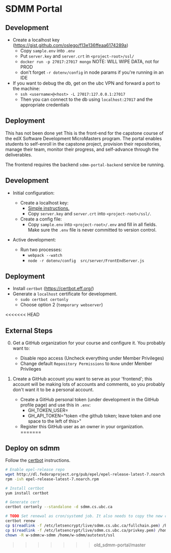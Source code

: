 # SDMM Portal



## Development

* Create a localhost key (https://gist.github.com/oslego/f13e136ffeaa6174289a)
    * Copy `sample.env` into `.env`
    * Put `server.key` and `server.crt` in `<project-root>/ssl/`
    * `docker run -p 27017:27017 mongo` NOTE: WILL WIPE DATA, not for PROD
    * don't forget `-r dotenv/config` in node params if you're running in an IDE
* If you want to debug the db, get on the ubc VPN and forward a port to the machine:
    * `ssh <username>@<host> -L 27017:127.0.0.1:27017`
    * Then you can connect to the db using `localhost:27017` and the appropriate credentials

## Deployment

This has not been done yet
This is the front-end for the capstone course of the edX Software Development MicroMasters program. The portal enables students to self-enroll in the capstone project, provision their repositories, manage their team, monitor their progress, and self-advance through the deliverables.

The frontend requires the backend `sdmm-portal-backend` service be running.

## Development

* Initial configuration:
    * Create a localhost key: 
    	* [Simple instructions.](https://gist.github.com/oslego/f13e136ffeaa6174289a)
        * Copy `server.key` and `server.crt` into `<project-root>/ssl/`.
    * Create a config file:
        * Copy `sample.env` into `<project-root>/.env` and fill in all fields. Make sure the `.env` file is never committed to version control.

* Active development:
    * Run two processes:
        * `webpack --watch`
        * `node -r dotenv/config  src/server/FrontEndServer.js`

## Deployment

* Install `certbot` (https://certbot.eff.org/)
* Generate a `localhost` certificate for development.
    * `sudo certbot certonly`
    * Choose option 2 (`temporary webserver`)


<<<<<<< HEAD
## External Steps

0. Get a GitHub organization for your course and configure it. You probably want to:
    * Disable repo access (Uncheck everything under Member Privileges)
    * Change default `Repository Permissions` to `None` under Member Privileges



1. Create a GitHub account you want to serve as your 'frontend'; this account will be making lots of accounts and comments, so you probably don't want it to be a personal account.
    * Create a GitHub personal token (under development in the GitHub profile page) and use this in `.env`:
        * GH_TOKEN_USER=<github account you created>
        * GH_API_TOKEN="token <the github token; leave token and one space to the left of this>"
    * Register this GitHub user as an owner in your organization.
=======

## Deploy on sdmm

Follow the [certbot](https://certbot.eff.org/#centosrhel7-other) instructions.

```sh
# Enable epel-release repo
wget http://dl.fedoraproject.org/pub/epel/epel-release-latest-7.noarch.rpm
rpm -ivh epel-release-latest-7.noarch.rpm

# Install certbot
yum install certbot

# Generate cert
certbot certonly --standalone -d sdmm.cs.ubc.ca

# TODO Set renewal as cron/systemd job. It also needs to copy the new certs to /home/w-sdmm/sdmm-portal
certbot renew
cp $(readlink -f /etc/letsencrypt/live/sdmm.cs.ubc.ca/fullchain.pem) /home/w-sdmm/autotest/ssl/fullchain.pem
cp $(readlink -f /etc/letsencrypt/live/sdmm.cs.ubc.ca/privkey.pem) /home/w-sdmm/autotest/ssl/privkey.pem
chown -R w-sdmm:w-sdmm /home/w-sdmm/autotest/ssl
```
>>>>>>> old_sdmm-portal/master
